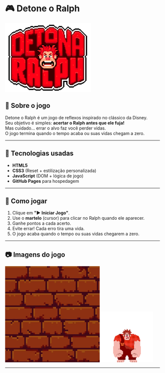 # 🎮 Detone o Ralph

![Logo do jogo](./src/images/logo.png)

## 📝 Sobre o jogo
Detone o Ralph é um jogo de reflexos inspirado no clássico da Disney.  
Seu objetivo é simples: **acertar o Ralph antes que ele fuja!**  
Mas cuidado... errar o alvo faz você perder vidas.  
O jogo termina quando o tempo acaba ou suas vidas chegam a zero.

---

## 🚀 Tecnologias usadas
- **HTML5**
- **CSS3** (Reset + estilização personalizada)
- **JavaScript** (DOM + lógica de jogo)
- **GitHub Pages** para hospedagem

---

## 🎯 Como jogar
1. Clique em **"▶ Iniciar Jogo"**.
2. Use o **martelo** (cursor) para clicar no Ralph quando ele aparecer.
3. Ganhe pontos a cada acerto.
4. Evite errar! Cada erro tira uma vida.
5. O jogo acaba quando o tempo ou suas vidas chegarem a zero.

---

## 📷 Imagens do jogo
![Screenshot 1](./src/images/wall.png)
![Screenshot 2](./src/images/ralph.gif)

---
